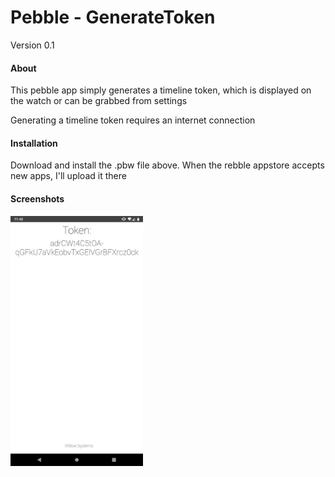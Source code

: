 # Pebble - GenerateToken
Version 0.1

#### About

This pebble app simply generates a timeline token, which is displayed on the watch or can be grabbed from settings

Generating a timeline token requires an internet connection 

#### Installation

Download and install the .pbw file above. When the rebble appstore accepts new apps, I'll upload it there

#### Screenshots

<img src="/screenshots/1.jpeg" height="400" width="auto"></img>




